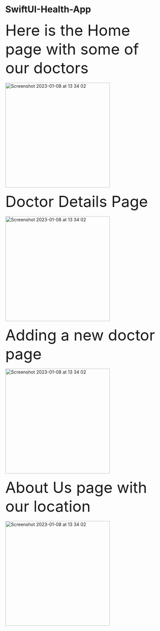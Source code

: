 # SwiftUI-Health-App

<font size="30">Here is the Home page with some of our doctors</font>
<br>
<br>
<img width="329" alt="Screenshot 2023-01-08 at 13 34 02" src="https://user-images.githubusercontent.com/56759602/213413511-964b2009-592a-4e17-bfc2-150fb61f27e8.png">

<font size="30">Doctor Details Page</font>
<br>
<br>
<img width="329" alt="Screenshot 2023-01-08 at 13 34 02" src="https://user-images.githubusercontent.com/56759602/213413639-a1b4ac58-5cb5-4d92-aa94-4c74fc63b6ff.png">

<font size="30">Adding a new doctor page</font>
<br>
<br>
<img width="329" alt="Screenshot 2023-01-08 at 13 34 02" src="https://user-images.githubusercontent.com/56759602/213413867-9a144580-ef60-4bf9-aed1-134401c281b9.png">

<font size="30">About Us page with our location</font>
<br>
<br>
<img width="329" alt="Screenshot 2023-01-08 at 13 34 02" src="https://user-images.githubusercontent.com/56759602/213413919-3cc27e30-6daa-4417-affb-fdd4b0b58d57.png">

